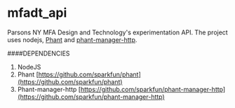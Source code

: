mfadt_api
=========

Parsons NY MFA Design and Technology's experimentation API. The project uses nodejs, [Phant](http://phant.io/) and [phant-manager-http](https://github.com/sparkfun/phant-manager-http).

####DEPENDENCIES
1. NodeJS
2. Phant [https://github.com/sparkfun/phant](https://github.com/sparkfun/phant)
3. Phant-manager-http [https://github.com/sparkfun/phant-manager-http](https://github.com/sparkfun/phant-manager-http)